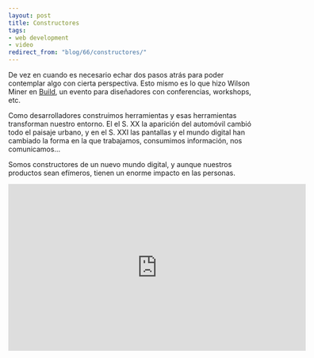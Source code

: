 ```yaml
---
layout: post
title: Constructores
tags:
- web development
- video
redirect_from: "blog/66/constructores/"
---
```

De vez en cuando es necesario echar dos pasos atrás para poder contemplar algo con cierta perspectiva. Esto mismo es lo que hizo Wilson Miner en <a href="http://2012.buildconf.com/">Build</a>, un evento para diseñadores con conferencias, workshops, etc.
<!--more-->
Como desarrolladores construimos herramientas  y esas herramientas transforman nuestro entorno. El el S. XX la aparición del automóvil cambió todo el paisaje urbano, y en el S. XXI las pantallas y el mundo digital han cambiado la forma en la que trabajamos, consumimos información, nos comunicamos...

Somos constructores de un nuevo mundo digital, y aunque nuestros productos sean efímeros, tienen un enorme impacto en las personas.

<div class="embed"><iframe src="http://player.vimeo.com/video/34017777" width="600" height="337" frameborder="0" webkitAllowFullScreen mozallowfullscreen allowFullScreen></iframe></div>
